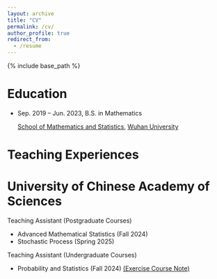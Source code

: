 ```yaml
---
layout: archive
title: "CV"
permalink: /cv/
author_profile: true
redirect_from:
  - /resume
---
```


{% include base_path %}

Education
======
* Sep. 2019 – Jun. 2023, B.S. in Mathematics
  
  [School of Mathematics and Statistics](https://maths.whu.edu.cn/), [Wuhan University](https://www.whu.edu.cn/)

Teaching Experiences
======

University of Chinese Academy of Sciences
======

Teaching Assistant (Postgraduate Courses)
* Advanced Mathematical Statistics (Fall 2024)
* Stochastic Process (Spring 2025)


Teaching Assistant (Undergraduate Courses)
* Probability and Statistics (Fall 2024) [(Exercise Course Note)](https://github.com/zgj19stat/Probability-and-Statistics-Fall-2024)
